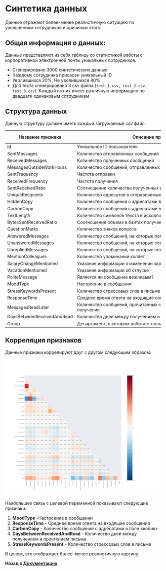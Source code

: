 # Синтетика данных

Данные отражают более-менее реалистичную ситуацию по увольнениям сотрудников и причинам этого.
## Общая информация о данных:
Данные представляют из себя таблицу со статистикой работы с корпоративной электронной почты уникальных сотрудников.
- Сгенерировано 3000 синтетических данных
- Каждому сотрудника присвоен уникальный ID 
- Уволившихся 20%, Не уволившихся 80%
- Для теста сгенерировано 3 csv файла (``test_1.csv, test_2.csv, test_3.csv``). Каждый из них имеет различную информацию по двадцати одинаковым сотрудникам
## Структура данных
Данную структуру должен иметь каждый загружаемый csv файл.

| Название признака          | Описание признака                                                       | Распределение признака | Формат значений | 
| -------------------------- | ----------------------------------------------------------------------- | ---------------------- | --------------- | 
| id                         | Уникальное ID пользователя                                              | -                      | int             |
| SentMessages               | Количество отправленных сообщений                                       | Пуассона               | int             | 
| ReceivedMessages           | Количество полученных сообщений                                         | Пуассона               | int             | 
| MessagesOutsideWorkHours   | Количество сообщений, отправленных вне рабочего дня                     | Пуассона               | int             | 
| SentFrequency              | Частота отправки                                                        | Пуассона               | int             | 
| ReceivedFrequency          | Частота получения                                                       | Пуассона               | int             |
| SentReceivedRatio          | Соотношение количества полученных и отправленных сообщений              | Равномерное            | float           | 
| UniqueRecipients           | Количество адресатов в отправляемых сообщениях                          | Пуассона               | int             |  
| HiddenCopy                 | Количество сообщений с адресатами в поле «скрытая копия»                | Экспоненциальное       | int             |  
| CarbonCopy                 | Количество сообщений с адресатами в поле «копия»                        | Экспоненциальное       | int             |  
| TextLength                 | Количество символов текста в исходящих сообщениях                       | Логнормальное          | int             |   
| BytesSentReceivedRatio     | Соотношение объема в байтах получаемых и отправляемых сообщений         | Равномерное            | float           |  
| QuestionMarks              | Количество знаков вопроса                                               | Равномерное            | int             | 
| AnsweredMessages           | Количество сообщений, на которые пользователь получил ответ             | Нормальное             | int             |  
| UnansweredMessages         | Количество сообщений, на которые сотрудник не получил ответа            | Нормальное             | int             |  
| UnrepliedMessages          | Количество сообщений, на которые сотрудник сам не ответил               | Нормальное             | int             | 
| MentionColleagues          | Количество упоминаний коллег                                            | Нормальное             | int             | 
| SalaryChangeMentioned      | Указание информации о изменении зарплаты                                | Случайное              | int             |  
| VacationMentioned          | Указание информации об отпуске                                          | Случайное              | int             | 
| PoliteMessage              | Является ли сообщение вежливым?                                         | Случайное              | int             |  
| MoodType                   | Настроение в сообщении                                                  | Случайное              | int             | 
| StressKeywordsPresent      | Количество стрессовых слов в письме                                     | Нормальное             | int             |  
| ResponseTime               | Среднее время ответа на входящие сообщения                              | Нормальное             | int             | 
| MessagesReadLater          | Количество сообщений, прочитанных спустя 4 часа и более после получения | Нормальное             | int             |  
| DaysBetweenReceivedAndRead | Количество дней между получением и прочтением письма                    | Нормальное             | int             |  
| Group                      | Департамент, в котором работает пользователь                            | -                      | str             |  

## Корреляция признаков
Данные признаки коррелируют друг с другом следующим образом:

![Матрица корреляции](../img/corr_matrix.png)

Наибольшее связь с целевой переменной показывают следующие признаки:
1. **MoodType** -Настроение в сообщении
2. **ResponseTime** - Среднее время ответа на входящие сообщения
3. **CarbonCopy** - Количество сообщений с адресатами в поле «копия»    
4. **DaysBetweenReceivedAndRead** - Количество дней между получением и прочтением письма 
5. **StressKeywordsPresent** - Количество стрессовых слов в письме

В целом, это отображает более-менее реалистичную картину.

**Назад в [Документацию](../Документация.md)**
